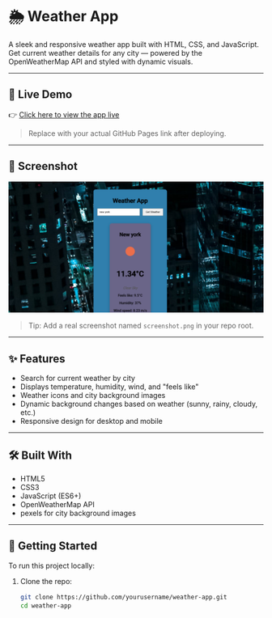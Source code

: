 # 🌦️ Weather App

A sleek and responsive weather app built with HTML, CSS, and JavaScript.  
Get current weather details for any city — powered by the OpenWeatherMap API and styled with dynamic visuals.

---

## 🔗 Live Demo

👉 [Click here to view the app live](https://akanna32.github.io/Weather-app/)

> Replace with your actual GitHub Pages link after deploying.

---

## 📸 Screenshot

![Weather App Screenshot](./screenshot.png)

> Tip: Add a real screenshot named `screenshot.png` in your repo root.

---

## ✨ Features

- Search for current weather by city
- Displays temperature, humidity, wind, and "feels like"
- Weather icons and city background images
- Dynamic background changes based on weather (sunny, rainy, cloudy, etc.)
- Responsive design for desktop and mobile

---

## 🛠️ Built With

- HTML5
- CSS3
- JavaScript (ES6+)
- OpenWeatherMap API
- pexels for city background images

---

## 🚀 Getting Started

To run this project locally:

1. Clone the repo:
   ```bash
   git clone https://github.com/yourusername/weather-app.git
   cd weather-app
